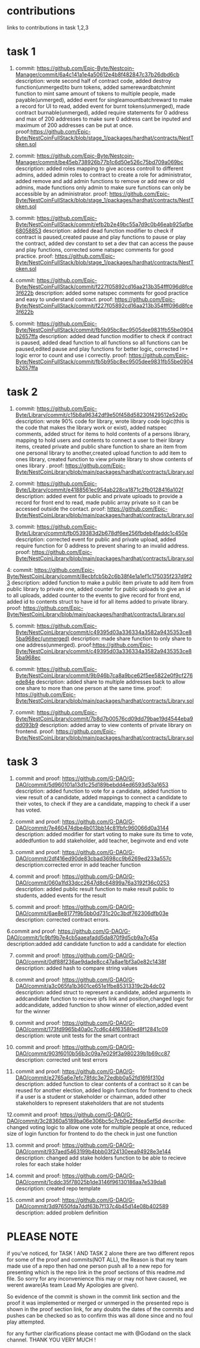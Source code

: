 # contributions
links to contributions in task 1,2,3



# task 1


1. commit: https://github.com/Epic-Byte/Nestcoin-Manager/commit/6a4c141a1e4a50612e4b8f482847c37b26dbd6cb
   description: wrote second half of contract code, added destroy function(unmerged)to burn tokens, added samerewardbatchmint function to mint same amount of tokens to multiple people, made payable(unmerged), added event for singleamountbatchreward to make a record for UI to read, added event for burnt tokens(unmerged), made contract burnable(unmerged), added require statements for 0 address and max of 200 addresses to make sure 0 address cant be inputed and maximum of 200 addresses can be put at once.
    proof:https://github.com/Epic-Byte/NestCoinFullStack/blob/stage_1/packages/hardhat/contracts/NestToken.sol


2. commit: https://github.com/Epic-Byte/Nestcoin-Manager/commit/be45eb738926b77b1c6d50e526c75bd709a069bc
   description: added roles mapping to give access controll to different admins, added admin roles to contract to create a role for administrator, added remove and add admin functions to remove or add new or old admins, made functions only admin to make sure functions can only be accessible by an administrator.
   proof: https://github.com/Epic-Byte/NestCoinFullStack/blob/stage_1/packages/hardhat/contracts/NestToken.sol
   
   
3. commit: https://github.com/Epic-Byte/NestCoinFullStack/commit/efb2b2e49bc55a7d9c0b46eab925afbe68058853
   description: added dead function modifier to check if contract is paused,created pause and play functions to pause or play the contract, added dev constant to set a dev that can access the pause and play functions, corrected some natspec comments for good practice.
   proof: https://github.com/Epic-Byte/NestCoinFullStack/blob/stage_1/packages/hardhat/contracts/NestToken.sol
   
   
4. commit: https://github.com/Epic-Byte/NestCoinFullStack/commit/f227f05892cd16aa213b354fff096d8fce3f622b
   description: added some natspec comments for good practice and easy to understand contract.
   proof: https://github.com/Epic-Byte/NestCoinFullStack/commit/f227f05892cd16aa213b354fff096d8fce3f622b
   
   
5.  commit: https://github.com/Epic-Byte/NestCoinFullStack/commit/fb5b95bc8ec9505dee9831fb55be0904b2657ffa
    description: added dead function modifier to check if contract is paused, added dead function to all functions so all functions can be paused,edited pause and play functions for better logic, corrected I++ logic error to count and use i correctly.
    proof: https://github.com/Epic-Byte/NestCoinFullStack/commit/fb5b95bc8ec9505dee9831fb55be0904b2657ffa
   
   
   
   
# task 2


1. commit:  https://github.com/Epic-Byte/Library/commit/c15b8a96342df9e50f458d58230f429512e52d0c
  description: wrote 90% code for library, wrote library code logic(this is the code that makes the library work or exist), added natspec comments, added struct for items to hold contents of a persons library, mapping to hold users and contents to connect a user to their library items, created private and public share function  to share an item from one personal library to another,created upload function to add item to ones library, created function to view private library to show contents of ones library .
  proof: https://github.com/Epic-Byte/NestCoinLibrary/blob/main/packages/hardhat/contracts/Library.sol
  
  
2. commit:  https://github.com/Epic-Byte/Library/commit/e4188561ec954ab228ca1871c2fb0128416a102f
 description: added event for public and private uploads to provide a record for front end to read, made public array private so it can be accessed outside the contact.
 proof: https://github.com/Epic-Byte/NestCoinLibrary/blob/main/packages/hardhat/contracts/Library.sol
 
 
3. commit: https://github.com/Epic-Byte/Library/commit/fb0539383d2b678df6ee256fbdeb4faddc1c450e
 description: corrected event for public and private upload, added require function for 0 address to prevent sharing to an invalid address.
 proof: https://github.com/Epic-Byte/NestCoinLibrary/blob/main/packages/hardhat/contracts/Library.sol
 
 
4: commit: https://github.com/Epic-Byte/NestCoinLibrary/commit/8ecbfcb5b2c6b38f4e1a1ef1c175035f237d9f23
description: added function to make a public item private to add item from public library to private one, added counter for public uploads to give an id to all uploads, added counter to the events to give record for front end, added id to contents struct to have id for all items added to private library.
proof: https://github.com/Epic-Byte/NestCoinLibrary/blob/main/packages/hardhat/contracts/Library.sol


5. commit: https://github.com/Epic-Byte/NestCoinLibrary/commit/c49395d03a336334a3582a9435353ce85ba968ec(unmerged)
description: made share function to only share to one address(unmerged).
proof:https://github.com/Epic-Byte/NestCoinLibrary/commit/c49395d03a336334a3582a9435353ce85ba968ec


6. commit:  https://github.com/Epic-Byte/NestCoinLibrary/commit/9b946b7ca8a9bce62f5ee5822e0f9cf276ede84e
 description: added share to multiple addresses back to allow one share to more than one person at the same time.
 proof: https://github.com/Epic-Byte/NestCoinLibrary/blob/main/packages/hardhat/contracts/Library.sol
 
 
7. commit: https://github.com/Epic-Byte/NestCoinLibrary/commit/7b8d7b00576cd09dd79bae19d4544eba9dd093b9
  description: added array to view contents of private library on frontend.
  proof: https://github.com/Epic-Byte/NestCoinLibrary/blob/main/packages/hardhat/contracts/Library.sol
  
  
  
  
 # task 3
 
 
 1. commit and proof: https://github.com/G-DAO/G-DAO/commit/5d960101a13d1c25d189bebdd4ed6593d53a1653
     description: added function to vote for a candidate, added function to view result of a candidate, added mappings to connect a candidate to their votes,
     to check if they are a candidate, mapping to check if a user has voted.
     
     
 2. commit and proof: https://github.com/G-DAO/G-DAO/commit/7e460474dbe4b013bb14c81fbfc960066d0a3144
    description: added modifier for start voting to make sure its time to vote, addedfuntion to add stakeholder, add teacher, beginvote and end vote
    
    
 3. commit and proof: https://github.com/G-DAO/G-DAO/commit/2df416ed90de83cbad3698cc9b6269ed233a557c
    description:corrected error in add teacher function
    
    
 4. commit and proof: https://github.com/G-DAO/G-DAO/commit/060a1fd33dcc2647d8c64899a76a3192f36c0253
    description: added public result function to make result public to students, added events for the result 
    
    
 5. commit and proof: https://github.com/G-DAO/G-DAO/commit/6ae8e8177f9b5bb0d731c20c3bdf762306dfb03e
    description: corrected contract errors.
    
    
 6.commit and proof: https://github.com/G-DAO/G-DAO/commit/1c9bf9b7e4cb5aaeafadd5da870f9d5cb9a7c45a
 description:added add candidate function to add a candidate for election
 
 
 7. commit and proof: https://github.com/G-DAO/G-DAO/commit/0df88f236ae9dade8cc47a8ae1bf3a0e82c1438f
  description: added hash to compare string values
  
  
 8. commit and proof: https://github.com/G-DAO/G-DAO/commit/a3c065fa1b3601ce651e1fbe85313319c2b4dc02
  description: added struct to represent a candidate, added arguments in addcandidate function to recieve ipfs link and position,changed logic for addcandidate, added   function to show winner of election,added event for the winner
  
  
 9. commit and proof: https://github.com/G-DAO/G-DAO/commit/173fd9965b40a0c7cd6c44f63580ed8f12841c09
    description: wrote unit tests for the smart contract
    
    
 10. commit and proof:  https://github.com/G-DAO/G-DAO/commit/903f6010b56b3c09a7e029f3a980239b1b69cc87
    description: corrected unit test errors
    
    
 11. commit and proof: https://github.com/G-DAO/G-DAO/commit/e2765a6e7efc78fdc3e72edbb0a52fd16f6f310d
     description: added function to clear contents of a contract so it can be reused for another election, added login functions for frontend to check if a user is a student      or stakeholder or chairman, added other stakeholders to represent stakeholders that are not students
     
     
 12.commit and proof: https://github.com/G-DAO/G-DAO/commit/3c28360a5189ba06e306bc5c7cb0e22fdea5ef5d
    describe: changed voting logic to allow one vote for multiple people at once, reduced size of login function for frontend to do the check in just one function
    
    
 13. commit and proof: https://github.com/G-DAO/G-DAO/commit/937aed5463199b4bbb03f24130eea94928e3e144
     description: changed add stake holders function to be able to recieve roles for each stake holder   
     
    
 14. commit and proof: https://github.com/G-DAO/G-DAO/commit/1cddc35f78025b1de3146f96130186aa7e539da8
    description: created repo template


 15. commit and proof: https://github.com/G-DAO/G-DAO/commit/3d97650fda7ddf63b7f137c4b45d14e08b402589
    description: added problem definition
    
 
 # PLEASE NOTE
 
 if you've noticed, for TASK ! AND TASK 2 alone there are two different repos for some of the proof and commits(NOT ALL), the Reason is that my team made use of a repo then had one person push all to a new repo for presenting which is the repo link in the proof sections of this readme.md file. So sorry for any inconvenience this may or may not have caused, we werent aware(As team Lead My Apologies are given).
 
So evidence of the commit is shown in the commit link section and the proof it was implemented or merged or unmerged in the presented repo is shown in the proof section link, 
for any doubts the dates of the commits and pushes can be checked so as to confirm this was all done since and no foul play attempted.


for any further clarifications please contact me with @Godand on the slack channel.
THANK YOU VERY MUCH !
  
